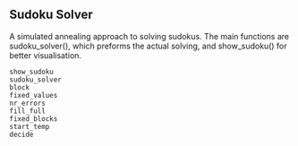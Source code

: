 ## Sudoku Solver

A simulated annealing approach to solving sudokus. The main functions are sudoku_solver(), which preforms the actual solving, and show_sudoku() for better visualisation.

```@docs
show_sudoku
sudoku_solver
block
fixed_values
nr_errors
fill_full
fixed_blocks
start_temp
decide
```